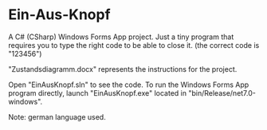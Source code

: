 # Ein-Aus-Knopf
A C# (CSharp) Windows Forms App project. Just a tiny program that requires you to type the right code to be able to close it. (the correct code is "123456")

"Zustandsdiagramm.docx" represents the instructions for the project.

Open "EinAusKnopf.sln" to see the code. To run the Windows Forms App program directly, launch "EinAusKnopf.exe" located in "bin/Release/net7.0-windows".

Note: german language used.
